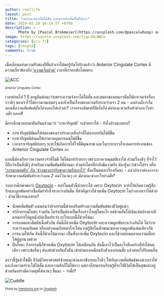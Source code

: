 ```yaml
---
author: reallife
layout: post
title: "เพราะความจำไม่ได้สั้น และความรักนั้นก็ไม่ได้ยาว"
date: 2019-02-20 16:14:57 +0700
description: >
      Photo by [Pascal Brokmeier](https://unsplash.com/@pascalwhoop) on [Unsplash](https://unsplash.com/)
image: https://source.unsplash.com/Jjgci6LHWCw
categories: [sci-fi]
tags: [couple]
comments: true
---
```

เมื่อเดือนแห่งความรักของปีที่แล้วเราได้พอรู้กันไปบ้างแล้วว่า Anterior Cingulate Cortex มีความเกี่ยวข้องกับ ['ความเจ็บปวด'](https://sdeehub.github.io/sdee.co/sci-fi/2018-02-16-hurt/) เวลาที่เราอกหักโดยตรง

![ACC](https://res.cloudinary.com/sdees-reallife/image/upload/c_fill,h_200,r_10,w_200/v1550656535/MRI_anterior_cingulate.png)

<sup><sub>*Anterior Cingulate Cortex*</sub></sup>

เวลาผ่านไป 1 ปี มาดูกันต่อนะว่าเพราะความจำเราไม่ได้สั้น และสมองของคนเรานั้นก็มักจะจดจำเรื่องราวดีๆ ของเราไว้ได้ยาวนานเสมอๆ และยิ่งเป็นเรื่องของความรักระหว่างเรา 2 คน -
*แต่ถ้าเผื่อว่าในตอนนี้ความสัมพันธ์นั้นได้จบลงไปแล้วล่ะ? เราอยากลืมแต่ก็ลืมไม่ได้ มีคำแนะนำหรือตัวช่วยอะไรบ้างมั๊ย บอกที!*

มีการศึกษาออกมายืนยันแล้วนะว่า 'การเจริญสติ' จะช่วยเราได้ - ยังไงบ้างนะเหรอ?
- การเจริญสติมีผลให้สมองของเราประมวลสิ่งเร้าที่ไม่ลงรอยกันได้ดีขึ้น
- การเจริญสติส่งผลให้เราควบคุมอารมณ์ได้ดีขึ้น
- เวลาเราเจริญสติบ่อยๆ จะทำให้เกิดการใส่ใจที่มีคุณภาพ และในระยะยาวก็จะลดการทำงานของ Anterior Cingulate Cortex ลง

แบบนี้ต้องเรียกว่าความทรงจำที่ไม่ดี ไม่ได้มาทำร้ายเรา เพราะเราควบคุมสติเราได้ ส่วนเรื่องดีๆ ที่จำไว้ก็ถือว่าเป็นสิ่งดีๆ สำหรับความสัมพันธ์ที่ผ่านมา ส่วนถ้าใครที่กำลังมีความรัก ต้องรู้นะว่าช่วงโปรฯ หรือ ['การตกหลุมรัก' กับ 'ช่วงของการรักษาความรักเอาไว้'](https://thoughtcatalog.com/kim-quindlen/2016/05/the-difference-between-falling-in-love-and-staying-in-love/) นั้นเป็นคนละเรื่องกันนะ - *แล้วถ้าเราต้องการจะรักษาความสัมพันธ์ระหว่างคน 2 คนไว้นานๆ ล่ะ มีคำแนะนำอะไรบ้างมั๊ย?*

จากการศึกษาพบว่า [Oxytocin](https://www.livescience.com/42198-what-is-oxytocin.html) - ฮอร์โมนตัวนี้ช่วยเราได้ เพราะ Oxytocin จะทำให้เกิดความรู้สึกรักและผูกพันอย่างซื่อสัตย์จริงใจระหว่างกันขึ้น ที่สำคัญเราก็ช่วยเพิ่ม Oxytocin ในร่างกายเราได้ด้วย - ส่วนวิธีการนะเหรอ?
- มีเพศสัมพันธ์! แน่นอนว่ากิจกรรมนี้ช่วยเสริมสร้างความสัมพันธ์ของชีวิตคู่แน่ๆ
- ทำกิจกรรมใหม่ๆ ร่วมกัน ไม่จำเป็นต้องเป็นเรื่องราวใหญ่โตอะไร แค่ชวนกันไปเดินเล่นบ้างบางที แทนการไปดูหนังกันเป็นประจำ อะไรแบบนี้ก็ช่วยได้นะ
- การกอดและสัมผัสเนื้อตัวกัน อันนี้ก็ช่วยเพิ่ม Oxytocin และความผูกพันระหว่างกันได้ ไม่ว่าจะระหว่างคนกับคน หรืออย่างคนกับหมาก็จะให้ความรู้สึกในลักษณะของความผูกพันเช่นเดียวกัน
- การนวดให้กัน อันนี้ก็ช่วยได้มากนะ เป็นทั้งการเพิ่ม Oxytocin และก็ช่วยผ่อนคลายความเมื่อยให้ผู้ถูกนวดด้วย
- ฝึกโยคะ กิจกรรมนี้ก็ช่วยเพิ่ม Oxytocin ได้เหมือนกัน อันนี้เอาไว้เป็นอะไรสักอย่างที่ทำได้คนเดียว เพราะข้ออื่นๆ ต้องทำด้วยกันทั้งนั้น เข้าทำนองเหมือนรักตัวเองก่อนมั๊ย แล้วค่อยไปรักคนอื่น

คราวนี้รู้แล้วใช่มั๊ย ชีวิตมีวิทยาศาสตร์ช่วยแนะนำและอธิบายอะไรดีๆ ให้กับความสัมพันธ์ของพวกเราได้ และถึงความจำจะไม่ได้สั้น และความรักก็ไม่ได้ยาว แต่เราก็สามารถเรียนรู้ที่จะใช้ชีวิตให้เป็นสุขและอยู่ด้วยกันอย่างมีความสุขได้นานๆ ขึ้นนะ - ว่ามั๊ย?

![Cuddle](https://source.unsplash.com/t8SxccV0Agw/400x200)

<sup><sub>Photo by [freestocks.org](https://unsplash.com/@freestocks) on [Unsplash](https://unsplash.com/)</sub></sup>
